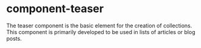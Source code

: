 # component-teaser

The teaser component is the basic element for the creation of collections.
This component is primarily developed to be used in lists of articles or blog posts. 
